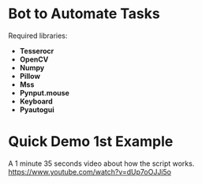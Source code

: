 # Bot to Automate Tasks

Required libraries: <br>
  - <b>Tesserocr</b> <br>
  - <b>OpenCV</b> <br>
  - <b>Numpy</b> <br>
  - <b>Pillow</b> <br>
  - <b>Mss</b> <br>
  - <b>Pynput.mouse</b> <br>
  - <b>Keyboard</b> <br>
  - <b>Pyautogui</b> <br>

# Quick Demo 1st Example

A 1 minute 35 seconds video about how the script works.  <br>
https://www.youtube.com/watch?v=dUp7oOJJi5o  <br>
